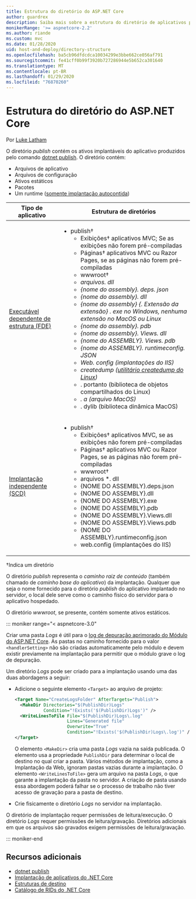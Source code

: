 ```yaml
---
title: Estrutura do diretório do ASP.NET Core
author: guardrex
description: Saiba mais sobre a estrutura do diretório de aplicativos publicados do ASP.NET Core.
monikerRange: '>= aspnetcore-2.2'
ms.author: riande
ms.custom: mvc
ms.date: 01/28/2020
uid: host-and-deploy/directory-structure
ms.openlocfilehash: ba5cb96dfdcdca10034299e3bbe662ce056af791
ms.sourcegitcommit: fe41cff0b99f3920b727286944e5b652ca301640
ms.translationtype: MT
ms.contentlocale: pt-BR
ms.lasthandoff: 01/29/2020
ms.locfileid: "76870260"
---
```

# <a name="aspnet-core-directory-structure"></a>Estrutura do diretório do ASP.NET Core

Por [Luke Latham](https://github.com/guardrex)

O diretório *publish* contém os ativos implantáveis do aplicativo produzidos pelo comando [dotnet publish](/dotnet/core/tools/dotnet-publish). O diretório contém:

* Arquivos de aplicativo
* Arquivos de configuração
* Ativos estáticos
* Pacotes
* Um runtime ([somente implantação autocontida](/dotnet/core/deploying/#self-contained-deployments-scd))

| Tipo de aplicativo | Estrutura de diretórios |
| -------- | ------------------- |
| [Executável dependente de estrutura (FDE)](/dotnet/core/deploying/#framework-dependent-executables-fde) | <ul><li>publish&dagger;<ul><li>Exibições&dagger; aplicativos MVC; Se as exibições não forem pré-compiladas</li><li>Páginas&dagger; aplicativos MVC ou Razor Pages, se as páginas não forem pré-compiladas</li><li>wwwroot&dagger;</li><li>*arquivos. dll</li><li>{nome do assembly}. deps. json</li><li>{nome do assembly}. dll</li><li>{nome do assembly} {. Extensão da extensão} *. exe* no Windows, nenhuma extensão no MacOS ou Linux</li><li>{nome do assembly}. pdb</li><li>{nome do assembly}. Views. dll</li><li>{nome do ASSEMBLY}. Views. pdb</li><li>{nome do ASSEMBLY}. runtimeconfig. JSON</li><li>Web. config (implantações do IIS)</li><li>createdump ([utilitário createdump do Linux](https://github.com/dotnet/coreclr/blob/master/Documentation/botr/xplat-minidump-generation.md#configurationpolicy))</li><li>* . portanto (biblioteca de objetos compartilhados do Linux)</li><li>*. a (arquivo MacOS)</li><li>* . dylib (biblioteca dinâmica MacOS)</li></ul></li></ul> |
| [Implantação independente (SCD)](/dotnet/core/deploying/#self-contained-deployments-scd) | <ul><li>publish&dagger;<ul><li>Exibições&dagger; aplicativos MVC, se as exibições não forem pré-compiladas</li><li>Páginas&dagger; aplicativos MVC ou Razor Pages, se as páginas não forem pré-compiladas</li><li>wwwroot&dagger;</li><li>arquivos *. dll</li><li>{NOME DO ASSEMBLY}.deps.json</li><li>{NOME DO ASSEMBLY}.dll</li><li>{NOME DO ASSEMBLY}.exe</li><li>{NOME DO ASSEMBLY}.pdb</li><li>{NOME DO ASSEMBLY}.Views.dll</li><li>{NOME DO ASSEMBLY}.Views.pdb</li><li>{NOME DO ASSEMBLY}.runtimeconfig.json</li><li>web.config (implantações do IIS)</li></ul></li></ul> |

&dagger;Indica um diretório

O diretório *publish* representa o *caminho raiz de conteúdo* (também chamado de *caminho base do aplicativo*) da implantação. Qualquer que seja o nome fornecido para o diretório *publish* do aplicativo implantado no servidor, o local dele serve como o caminho físico do servidor para o aplicativo hospedado.

O diretório *wwwroot*, se presente, contém somente ativos estáticos.

::: moniker range="< aspnetcore-3.0"

Criar uma pasta *Logs* é útil para o [log de depuração aprimorado do Módulo do ASP.NET Core](xref:host-and-deploy/aspnet-core-module#enhanced-diagnostic-logs). As pastas no caminho fornecido para o valor `<handlerSetting>` não são criadas automaticamente pelo módulo e devem existir previamente na implantação para permitir que o módulo grave o log de depuração.

Um diretório *Logs* pode ser criado para a implantação usando uma das duas abordagens a seguir:

* Adicione o seguinte elemento `<Target>` ao arquivo de projeto:

   ```xml
   <Target Name="CreateLogsFolder" AfterTargets="Publish">
     <MakeDir Directories="$(PublishDir)Logs" 
              Condition="!Exists('$(PublishDir)Logs')" />
     <WriteLinesToFile File="$(PublishDir)Logs\.log" 
                       Lines="Generated file" 
                       Overwrite="True" 
                       Condition="!Exists('$(PublishDir)Logs\.log')" />
   </Target>
   ```

   O elemento `<MakeDir>` cria uma pasta *Logs* vazia na saída publicada. O elemento usa a propriedade `PublishDir` para determinar o local de destino no qual criar a pasta. Vários métodos de implantação, como a Implantação da Web, ignoram pastas vazias durante a implantação. O elemento `<WriteLinesToFile>` gera um arquivo na pasta *Logs*, o que garante a implantação da pasta no servidor. A criação de pasta usando essa abordagem poderá falhar se o processo de trabalho não tiver acesso de gravação para a pasta de destino.

* Crie fisicamente o diretório *Logs* no servidor na implantação.

O diretório de implantação requer permissões de leitura/execução. O diretório *Logs* requer permissões de leitura/gravação. Diretórios adicionais em que os arquivos são gravados exigem permissões de leitura/gravação.

::: moniker-end

## <a name="additional-resources"></a>Recursos adicionais

* [dotnet publish](/dotnet/core/tools/dotnet-publish)
* [Implantação de aplicativos do .NET Core](/dotnet/core/deploying/)
* [Estruturas de destino](/dotnet/standard/frameworks)
* [Catálogo de RIDs do .NET Core](/dotnet/core/rid-catalog)
